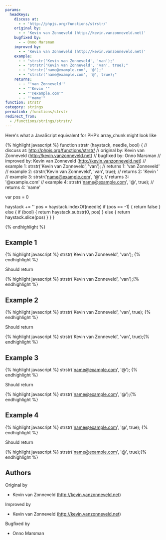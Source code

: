 ```yaml
---
params:
  headKeys:
    discuss at:
      - - 'http://phpjs.org/functions/strstr/'
    original by:
      - - 'Kevin van Zonneveld (http://kevin.vanzonneveld.net)'
    bugfixed by:
      - - Onno Marsman
    improved by:
      - - 'Kevin van Zonneveld (http://kevin.vanzonneveld.net)'
    example:
      - - "strstr('Kevin van Zonneveld', 'van');"
      - - "strstr('Kevin van Zonneveld', 'van', true);"
      - - "strstr('name@example.com', '@');"
      - - "strstr('name@example.com', '@', true);"
    returns:
      - - "'van Zonneveld'"
      - - "'Kevin '"
      - - "'@example.com'"
      - - "'name'"
function: strstr
category: strings
permalink: /functions/strstr
redirect_from:
  - /functions/strings/strstr/
---
```


<!-- WARNING! This file is auto generated by `npm run web:inject`, do not edit by hand -->

Here's what a JavaScript equivalent for PHP’s array_chunk might look like

{% highlight javascript %}
function strstr (haystack, needle, bool) {
  //  discuss at: http://phpjs.org/functions/strstr/
  // original by: Kevin van Zonneveld (http://kevin.vanzonneveld.net)
  // bugfixed by: Onno Marsman
  // improved by: Kevin van Zonneveld (http://kevin.vanzonneveld.net)
  //   example 1: strstr('Kevin van Zonneveld', 'van');
  //   returns 1: 'van Zonneveld'
  //   example 2: strstr('Kevin van Zonneveld', 'van', true);
  //   returns 2: 'Kevin '
  //   example 3: strstr('name@example.com', '@');
  //   returns 3: '@example.com'
  //   example 4: strstr('name@example.com', '@', true);
  //   returns 4: 'name'

  var pos = 0

  haystack += ''
  pos = haystack.indexOf(needle)
  if (pos == -1) {
    return false
  } else {
    if (bool) {
      return haystack.substr(0, pos)
    } else {
      return haystack.slice(pos)
    }
  }
}

{% endhighlight %}

## Example 1

{% highlight javascript %}
strstr('Kevin van Zonneveld', 'van');
{% endhighlight %}

Should return

{% highlight javascript %}
strstr('Kevin van Zonneveld', 'van');{% endhighlight %}

## Example 2

{% highlight javascript %}
strstr('Kevin van Zonneveld', 'van', true);
{% endhighlight %}

Should return

{% highlight javascript %}
strstr('Kevin van Zonneveld', 'van', true);{% endhighlight %}

## Example 3

{% highlight javascript %}
strstr('name@example.com', '@');
{% endhighlight %}

Should return

{% highlight javascript %}
strstr('name@example.com', '@');{% endhighlight %}

## Example 4

{% highlight javascript %}
strstr('name@example.com', '@', true);
{% endhighlight %}

Should return

{% highlight javascript %}
strstr('name@example.com', '@', true);{% endhighlight %}


## Authors


Original by

- Kevin van Zonneveld (http://kevin.vanzonneveld.net)


Improved by

- Kevin van Zonneveld (http://kevin.vanzonneveld.net)


Bugfixed by

- Onno Marsman


